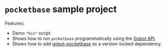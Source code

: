 # `pocketbase` sample project

Features:

- Demo `"bin"` script
- Shows how to run `pocketbase` programmatically using the [Gobot API](https://github.com/benallfree/gobot/tree/v1.0.0-alpha.17/docs/readme.md).
- Shows how to add [gobot-pocketbase](https://www.npmjs.com/package/gobot-pocketbase) as a version-locked dependency.
